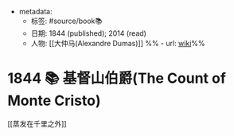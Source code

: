 - metadata:
	- 标签: #source/book📚
	- 日期: 1844 (published); 2014 (read)
	- 人物: [[大仲马(Alexandre Dumas)]]
%%	- url: [wiki](https://zh.wikipedia.org/wiki/%E5%9F%BA%E5%BA%A6%E5%B1%B1%E6%81%A9%E4%BB%87%E8%A8%98)%%
# 1844 📚 基督山伯爵(The Count of Monte Cristo)
[[蒸发在千里之外]]